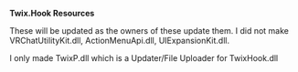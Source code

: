 **Twix.Hook Resources**

These will be updated as the owners of these update them.
I did not make VRChatUtilityKit.dll, ActionMenuApi.dll, UIExpansionKit.dll. 

I only made TwixP.dll which is a Updater/File Uploader for TwixHook.dll 
